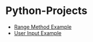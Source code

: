 # Python-Projects

- [Range Method Example](https://github.com/Ruben-F-Ramirez/range-method)
- [User Input Example](https://github.com/Ruben-F-Ramirez/User-Input-Example)

